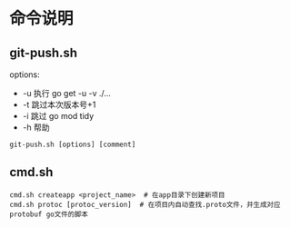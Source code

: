 # 命令说明

## git-push.sh 

options:
* -u    执行 go get -u -v ./...
* -t    跳过本次版本号+1
* -i    跳过 go mod tidy
* -h    帮助

```shell
git-push.sh [options] [comment]
```


## cmd.sh
```shell
cmd.sh createapp <project_name>  # 在app目录下创建新项目
cmd.sh protoc [protoc_version]  # 在项目内自动查找.proto文件，并生成对应protobuf go文件的脚本
```